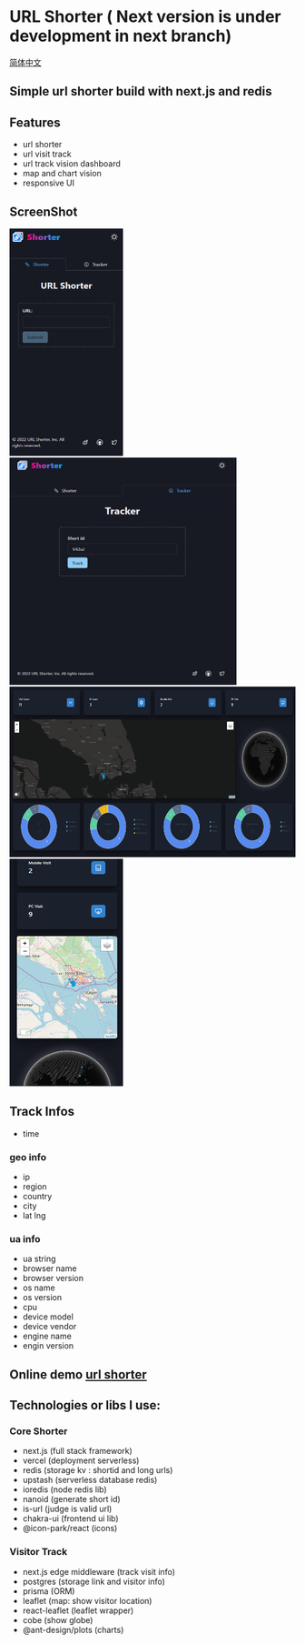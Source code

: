 # URL Shorter ( Next version is under development in next branch)

[简体中文](README_ZH.md)

## Simple url shorter build with next.js and redis

## Features

- url shorter
- url visit track
- url track vision dashboard
- map and chart vision
- responsive UI

## ScreenShot

<img alt="url shorter mobile" src="docs/images/shorter_mobile.png" height="400" width="200">
<img alt="url tracker" src="docs/images/tracker.png" height="400" width="400">
<img alt="track dashboard" src="docs/images/track_dashboard_dark_map.png" height="300" width="600">
<img alt="track dashboard mobile" src="docs/images/track_dashboard_mobile.png" height="400" width="200">

## Track Infos

- time

### geo info

- ip
- region
- country
- city
- lat lng

### ua info

- ua string
- browser name
- browser version
- os name
- os version
- cpu
- device model
- device vendor
- engine name
- engin version

## Online demo [url shorter](https://zlz.pw/)

## Technologies or libs I use:

### Core Shorter

- next.js (full stack framework)
- vercel (deployment serverless)
- redis (storage kv : shortid and long urls)
- upstash (serverless database redis)
- ioredis (node redis lib)
- nanoid (generate short id)
- is-url (judge is valid url)
- chakra-ui (frontend ui lib)
- @icon-park/react (icons)

### Visitor Track

- next.js edge middleware (track visit info)
- postgres (storage link and visitor info)
- prisma (ORM)
- leaflet (map: show visitor location)
- react-leaflet (leaflet wrapper)
- cobe (show globe)
- @ant-design/plots (charts)


